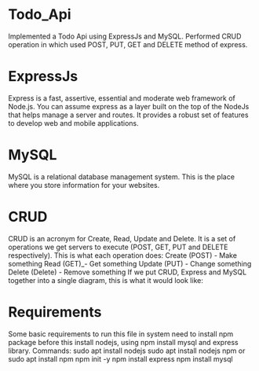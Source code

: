 # Todo_Api

Implemented a Todo Api using ExpressJs and MySQL. Performed CRUD operation in which used POST, PUT, GET and DELETE method of express.
 
# ExpressJs
Express is a fast, assertive, essential and moderate web framework of Node.js. You can assume express as a layer built on the top of the NodeJs that helps manage a server and routes. It provides a robust set of features to develop web and mobile applications.

# MySQL
MySQL is a relational database management system. This is the place where you store information for your websites.
 
# CRUD
CRUD is an acronym for Create, Read, Update and Delete. It is a set of operations we get servers to execute (POST, GET, PUT and DELETE respectively). This is what each operation does:
Create (POST) - Make something
Read (GET)_- Get something
Update (PUT) - Change something
Delete (Delete) - Remove something
If we put CRUD, Express and MySQL together into a single diagram, this is what it would look like:


# Requirements
Some basic requirements to run this file in system need to install npm package before this install nodejs, using npm install mysql and express library.
Commands:
sudo apt install nodejs
sudo apt install nodejs npm or sudo apt install npm 
npm init -y
npm install express
npm install mysql
 



